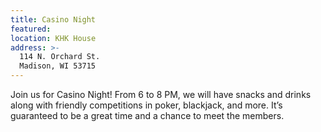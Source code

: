 ```yaml
---
title: Casino Night
featured:
location: KHK House
address: >-
  114 N. Orchard St.
  Madison, WI 53715
---
```


Join us for Casino Night! From 6 to 8 PM, we will have snacks and drinks along with friendly competitions in poker, blackjack, and more. It’s guaranteed to be a great time and a chance to meet the members.